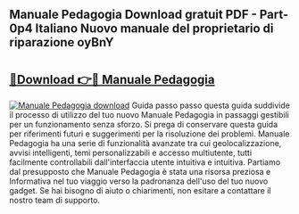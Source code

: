 ## Manuale Pedagogia Download gratuit PDF - Part-0p4 Italiano Nuovo manuale del proprietario di riparazione oyBnY

# <h2><a href="http://dfg5in.blite.top/?on=Manuale+Pedagogia">🔗Download 👉🔴 Manuale Pedagogia</a></h2>

[![Manuale Pedagogia download](https://i.imgur.com/lujVjoI.png)](http://dfg5in.blite.top/?on=Manuale+Pedagogia)
Guida passo passo questa guida suddivide il processo di utilizzo del tuo nuovo Manuale Pedagogia in passaggi gestibili per un funzionamento senza sforzo. Si prega di conservare questa guida per riferimenti futuri e suggerimenti per la risoluzione dei problemi. Manuale Pedagogia ha una serie di funzionalità avanzate tra cui geolocalizzazione, avvisi intelligenti, temi personalizzabili e accesso multiutente, tutti facilmente controllabili dall'interfaccia utente intuitiva e intuitiva. Partiamo dal presupposto che Manuale Pedagogia è stata una risorsa preziosa e Informativa nel tuo viaggio verso la padronanza dell'uso del tuo nuovo gadget. Se hai bisogno di aiuto o chiarimenti, non esitare a contattare il nostro team di supporto.
